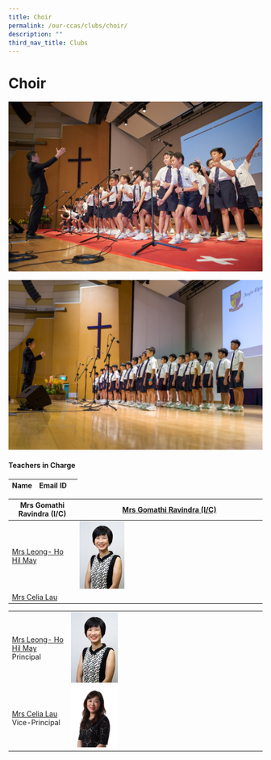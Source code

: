 ```yaml
---
title: Choir
permalink: /our-ccas/clubs/choir/
description: ""
third_nav_title: Clubs
---
```

# **Choir**
![](/images/choir%202.jpg)

![](/images/choir%203.jpg)

#### **Teachers in Charge**

| Name |               Email ID |      |
|:---:|:---:|:---:|


| Mrs Gomathi Ravindra (I/C) | [Mrs Gomathi Ravindra (I/C)](mailto:gomathi\_ravindra@moe.edu.sg) |
|---|---|
| [Mrs Leong- Ho Hil May](mailto:ho_hil_may@schools.gov.sg)	|   <img src="/images/cher1.jpg" style="width:25%">	|
| [Mrs Celia Lau](mailto:celia_choh@schools.gov.sg)


|  	|  	|
|---|---|
| [Mrs Leong- Ho Hil May](mailto:ho_hil_may@schools.gov.sg)<br>Principal	|   <img src="/images/cher1.jpg" style="width:25%">	|
| [Mrs Celia Lau](mailto:celia_choh@schools.gov.sg)<br>Vice-Principal 	| <img src="/images/cher2.jpg" style="width:25%"> 	|